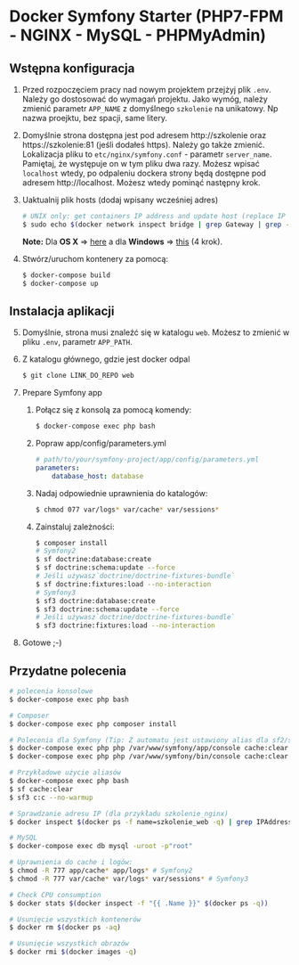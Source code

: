 # Docker Symfony Starter (PHP7-FPM - NGINX - MySQL - PHPMyAdmin)


## Wstępna konfiguracja

1. Przed rozpoczęciem pracy nad nowym projektem przejżyj plik `.env`. Należy go dostosować do wymagań projektu.
Jako wymóg, należy zmienić parametr `APP_NAME` z domyślnego `szkolenie` na unikatowy. Np nazwa proejktu, bez spacji, same litery.

2. Domyślnie strona dostępna jest pod adresem http://szkolenie oraz https://szkolenie:81 (jeśli dodałeś https). Należy go także zmienić.
Lokalizacja pliku to `etc/nginx/symfony.conf` - parametr `server_name`. Pamiętaj, że występuje on w tym pliku dwa razy.
Możesz wpisać `localhost` wtedy, po odpaleniu dockera strony będą dostępne pod adresem http://localhost. Możesz wtedy pominąć następny krok.

3. Uaktualnij plik hosts (dodaj wpisany wcześniej adres)

    ```bash
    # UNIX only: get containers IP address and update host (replace IP according to your configuration) (on Windows, edit C:\Windows\System32\drivers\etc\hosts)
    $ sudo echo $(docker network inspect bridge | grep Gateway | grep -o -E '[0-9\.]+') "symfony.dev" >> /etc/hosts
    ```

    **Note:** Dla **OS X** =>  [here](https://docs.docker.com/docker-for-mac/networking/) a dla **Windows** => [this](https://docs.docker.com/docker-for-windows/#/step-4-explore-the-application-and-run-examples) (4 krok).



4. Stwórz/uruchom kontenery za pomocą:

    ```bash
    $ docker-compose build
    $ docker-compose up
    ```


## Instalacja aplikacji

5. Domyślnie, strona musi znaleźć się w katalogu `web`. Możesz to zmienić w pliku `.env`, parametr `APP_PATH`.

6. Z katalogu głównego, gdzie jest docker odpal 

    ```bash
    $ git clone LINK_DO_REPO web
    ```

7. Prepare Symfony app
    1. Połącz się z konsolą za pomocą komendy:

        ```bash
        $ docker-compose exec php bash
        ```

    2. Popraw app/config/parameters.yml

        ```yml
        # path/to/your/symfony-project/app/config/parameters.yml
        parameters:
            database_host: database
        ```

    3. Nadaj odpowiednie uprawnienia do katalogów:

        ```bash
        $ chmod 077 var/logs* var/cache* var/sessions*
        ```

    3. Zainstaluj zależności:

        ```bash
        $ composer install
        # Symfony2
        $ sf doctrine:database:create
        $ sf doctrine:schema:update --force
        # Jeśli używasz`doctrine/doctrine-fixtures-bundle`
        $ sf doctrine:fixtures:load --no-interaction
        # Symfony3
        $ sf3 doctrine:database:create
        $ sf3 doctrine:schema:update --force
        # Jeśli używasz`doctrine/doctrine-fixtures-bundle`
        $ sf3 doctrine:fixtures:load --no-interaction
        ```
7. Gotowe ;-)


## Przydatne polecenia

```bash
# polecenia konsolowe
$ docker-compose exec php bash

# Composer
$ docker-compose exec php composer install

# Polecenia dla Symfony (Tip: Z automatu jest ustawiony alias dla sf2/sf3)
$ docker-compose exec php php /var/www/symfony/app/console cache:clear # Symfony2
$ docker-compose exec php php /var/www/symfony/bin/console cache:clear # Symfony3

# Przykładowe użycie aliasów
$ docker-compose exec php bash
$ sf cache:clear
$ sf3 c:c --no-warmup

# Sprawdzanie adresu IP (dla przykładu szkolenie_nginx)
$ docker inspect $(docker ps -f name=szkolenie_web -q) | grep IPAddress

# MySQL
$ docker-compose exec db mysql -uroot -p"root"

# Uprawnienia do cache i logów:
$ chmod -R 777 app/cache* app/logs* # Symfony2
$ chmod -R 777 var/cache* var/logs* var/sessions* # Symfony3

# Check CPU consumption
$ docker stats $(docker inspect -f "{{ .Name }}" $(docker ps -q))

# Usunięcie wszystkich kontenerów
$ docker rm $(docker ps -aq)

# Usunięcie wszystkich obrazów
$ docker rmi $(docker images -q)
```
